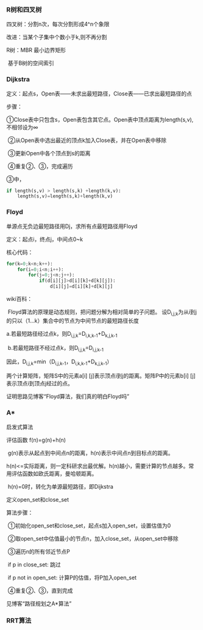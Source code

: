 ### R树和四叉树

四叉树：分割n次，每次分割形成4^n个象限

改进：当某个子集中个数小于k,则不再分割



R树：MBR	最小边界矩形

​		  基于B树的空间索引

### Dijkstra

定义：起点s，Open表——未求出最短路径，Close表——已求出最短路径的点

步骤：

​	①Close表中只包含s，Open表包含其它点。Open表中顶点距离为length(s,v),不相邻设为∞

​	②从Open表中选出最近的顶点k加入Close表，并在Open表中移除

​	③更新Open中各个顶点到s的距离

​	④重复②、③，完成遍历

③中，

```python
if length(s,v) > length(s,k) +length(k,v):
	length(s,v)=length(s,k)+length(k,v)
```

### Floyd

单源点无负边最短路径用Dj，求所有点最短路径用Floyd

定义：起点i，终点j，中间点0~k

核心代码：

```python
for(k=0;k<n;k++):
    for(i=0;i<n;i++):
        for(j=0;j<n;j++):
            if(d[i][j]>d[i][k]+d[k][j]):
                d[i][j]=d[i][k]+d[k][j]
```

wiki百科：

​	Floyd算法的原理是动态规则，把问题分解为相对简单的子问题。
​	设D<sub>i,j,k</sub>为从i到j的只以（1...k）集合中的节点为中间节点的最短路径长度

​		a.若最短路径经过点k，则D<sub>i,j,k</sub>=D<sub>i,k,k-1</sub>+D<sub>k,j,k-1</sub>

​		b.若最短路径不经过点k，则D<sub>i,j,k</sub>=D<sub>i,j,k-1</sub>

​	因此，D<sub>i,j,k</sub>=min（D<sub>i,j,k-1</sub>，D<sub>i,k,k-1</sub>+D<sub>k,j,k-1</sub>）



两个计算矩阵，矩阵S中的元素a[i] [j]表示顶点i到j的距离。矩阵P中的元素b[i] [j]表示顶点i到顶点j经过的点。

证明思路见博客“Floyd算法，我们真的明白Floyd吗”

### A*

启发式算法

评估函数 f(n)=g(n)+h(n)

​	g(n)表示从起点到中间点n的距离，h(n)表示中间点n到目标点的距离。

​	h(n)<=实际距离，则一定科研求出最优解。h(n)越小，需要计算的节点越多。常用评估函数如欧氏距离，曼哈顿距离。

​	h(n)=0时，转化为单源最短路径，即Dijkstra



定义open_set和close_set

算法步骤：

​	①初始化open_set和close_set，起点s加入open_set，设置估值为0

​	②取open_set中估值最小的节点n，加入close_set，从open_set中移除

​	③遍历n的所有邻近节点P

​		if  p in close_set:	跳过

​		if  p not in open_set:	计算P的估值，将P加入open_set

​	④重复②、③，直到完成



见博客“路径规划之A*算法”

### RRT算法

​	

